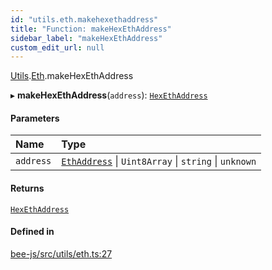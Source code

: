 ```yaml
---
id: "utils.eth.makehexethaddress"
title: "Function: makeHexEthAddress"
sidebar_label: "makeHexEthAddress"
custom_edit_url: null
---
```


[Utils](../modules/utils.md).[Eth](../modules/utils.eth.md).makeHexEthAddress

▸ **makeHexEthAddress**(`address`): [`HexEthAddress`](../types/utils.eth.hexethaddress.md)

#### Parameters

| Name | Type |
| :------ | :------ |
| `address` | [`EthAddress`](../types/utils.eth.ethaddress.md) \| `Uint8Array` \| `string` \| `unknown` |

#### Returns

[`HexEthAddress`](../types/utils.eth.hexethaddress.md)

#### Defined in

[bee-js/src/utils/eth.ts:27](https://github.com/ethersphere/bee-js/blob/0e69ca1/src/utils/eth.ts#L27)
